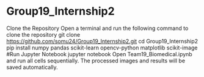 # Group19_Internship2
Clone the Repository
Open a terminal and run the following command to clone the repository
git clone https://github.com/somu24/Group19_Internship2.git
cd Group19_Internship2
pip install numpy pandas scikit-learn opencv-python matplotlib scikit-image
#Run Jupyter Notebook
jupyter notebook
Open Team19_Biomedical.ipynb and run all cells sequentially.
The processed images and results will be saved automatically.

